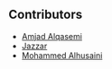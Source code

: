 ## Contributors

- [Amjad Alqasemi](https://github.com/aqasemi)
- [Jazzar](https://github.com/jaazzar)
- [Mohammed Alhusaini](https://github.com/onlymh)
